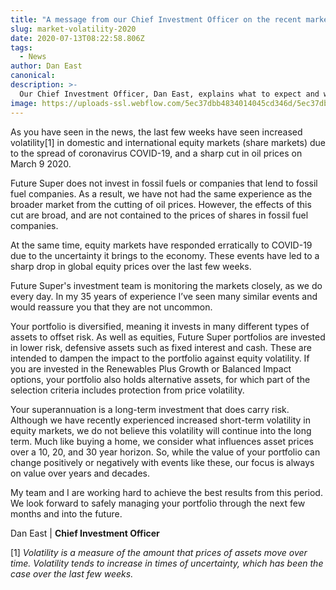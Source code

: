 ```yaml
---
title: "A message from our Chief Investment Officer on the recent market volatility"
slug: market-volatility-2020
date: 2020-07-13T08:22:58.806Z
tags:
  - News
author: Dan East
canonical:
description: >-
  Our Chief Investment Officer, Dan East, explains what to expect and what we're doing in response to the recent market volatility.
image: https://uploads-ssl.webflow.com/5ec37dbb4834014045cd346d/5ec37dbc4834014339cd3e44_Market%20Volatility%20Hero%20Image.jpg
---
```


As you have seen in the news, the last few weeks have seen increased volatility\[1\] in domestic and international equity markets (share markets) due to the spread of coronavirus COVID-19, and a sharp cut in oil prices on March 9 2020.

Future Super does not invest in fossil fuels or companies that lend to fossil fuel companies. As a result, we have not had the same experience as the broader market from the cutting of oil prices. However, the effects of this cut are broad, and are not contained to the prices of shares in fossil fuel companies.

At the same time, equity markets have responded erratically to COVID-19 due to the uncertainty it brings to the economy. These events have led to a sharp drop in global equity prices over the last few weeks.

Future Super's investment team is monitoring the markets closely, as we do every day. In my 35 years of experience I’ve seen many similar events and would reassure you that they are not uncommon.

Your portfolio is diversified, meaning it invests in many different types of assets to offset risk. As well as equities, Future Super portfolios are invested in lower risk, defensive assets such as fixed interest and cash. These are intended to dampen the impact to the portfolio against equity volatility. If you are invested in the Renewables Plus Growth or Balanced Impact options, your portfolio also holds alternative assets, for which part of the selection criteria includes protection from price volatility.

Your superannuation is a long-term investment that does carry risk. Although we have recently experienced increased short-term volatility in equity markets, we do not believe this volatility will continue into the long term. Much like buying a home, we consider what influences asset prices over a 10, 20, and 30 year horizon. So, while the value of your portfolio can change positively or negatively with events like these, our focus is always on value over years and decades.

My team and I are working hard to achieve the best results from this period. We look forward to safely managing your portfolio through the next few months and into the future.

Dan East | **Chief Investment Officer**

\[1\] _Volatility is a measure of the amount that prices of assets move over time. Volatility tends to increase in times of uncertainty, which has been the case over the last few weeks._
